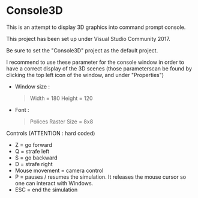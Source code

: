 # Console3D

This is an attempt to display 3D graphics into command prompt console.

This project has been set up under Visual Studio Community 2017.

Be sure to set the "Console3D" project as the default project.

I recommend to use these parameter for the console window in order to have a correct display of the 3D scenes
(those parameterscan be found by clicking the top left icon of the window, and under "Properties")
  - Window size :
    > Width  = 180
    > Height = 120
  - Font :
    > Polices Raster
    > Size = 8x8
    
Controls (ATTENTION : hard coded)
  - Z = go forward
  - Q = strafe left
  - S = go backward
  - D = strafe right
  - Mouse movement = camera control
  - P = pauses / resumes the simulation. It releases the mouse cursor so one can interact with Windows.
  - ESC = end the simulation
